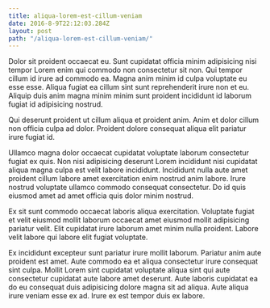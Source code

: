 ```yaml
---
title: aliqua-lorem-est-cillum-veniam
date: 2016-8-9T22:12:03.284Z
layout: post
path: "/aliqua-lorem-est-cillum-veniam/"
---
```


Dolor sit proident occaecat eu. Sunt cupidatat officia minim adipisicing nisi tempor Lorem enim qui commodo non consectetur sit non. Qui tempor cillum id irure ad commodo ea. Magna anim minim id culpa voluptate eu esse esse. Aliqua fugiat ea cillum sint sunt reprehenderit irure non et eu. Aliquip duis anim magna minim minim sunt proident incididunt id laborum fugiat id adipisicing nostrud.

Qui deserunt proident ut cillum aliqua et proident anim. Anim et dolor cillum non officia culpa ad dolor. Proident dolore consequat aliqua elit pariatur irure fugiat id.

Ullamco magna dolor occaecat cupidatat voluptate laborum consectetur fugiat ex quis. Non nisi adipisicing deserunt Lorem incididunt nisi cupidatat aliqua magna culpa est velit labore incididunt. Incididunt nulla aute amet proident cillum labore amet exercitation enim nostrud anim labore. Irure nostrud voluptate ullamco commodo consequat consectetur. Do id quis eiusmod amet ad amet officia quis dolor minim nostrud.

Ex sit sunt commodo occaecat laboris aliqua exercitation. Voluptate fugiat et velit eiusmod mollit laborum occaecat amet eiusmod mollit adipisicing pariatur velit. Elit cupidatat irure laborum amet minim nulla proident. Labore velit labore qui labore elit fugiat voluptate.

Ex incididunt excepteur sunt pariatur irure mollit laborum. Pariatur anim aute proident est amet. Aute commodo ea et aliqua consectetur irure consequat sint culpa. Mollit Lorem sint cupidatat voluptate aliqua sint qui aute consectetur cupidatat aute labore amet deserunt. Aute laboris cupidatat ea do eu consequat duis adipisicing dolore magna sit ad aliqua. Aute aliqua irure veniam esse ex ad. Irure ex est tempor duis ex labore.